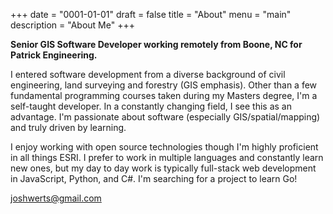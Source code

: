 +++
date = "0001-01-01"
draft = false
title = "About"
menu = "main"
description = "About Me"
+++

**Senior GIS Software Developer working remotely from Boone, NC for Patrick Engineering.**  

I entered software development from a diverse background of civil engineering, land surveying and forestry (GIS emphasis). Other than a few fundamental programming courses taken during my Masters degree, I'm a self-taught developer. In a constantly changing field, I see this as an advantage. I'm passionate about software (especially GIS/spatial/mapping) and truly driven by learning.  

I enjoy working with open source technologies though I'm highly proficient in all things ESRI. I prefer to work in multiple languages and constantly learn new ones, but my day to day work is typically full-stack web development in JavaScript, Python, and C#.  I'm searching for a project to learn Go!

<a href="mailto:joshwerts@gmail.com">joshwerts@gmail.com</a>
